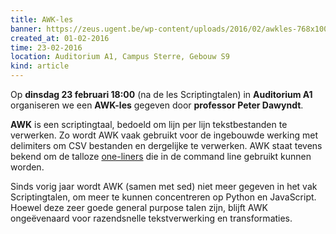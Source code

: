 ```yaml
---
title: AWK-les
banner: https://zeus.ugent.be/wp-content/uploads/2016/02/awkles-768x1007.jpg
created_at: 01-02-2016
time: 23-02-2016
location: Auditorium A1, Campus Sterre, Gebouw S9
kind: article
---
```


Op **dinsdag 23 februari 18:00** (na de les Scriptingtalen) in **Auditorium A1** organiseren we een **AWK-les** gegeven door **professor Peter Dawyndt**.

**AWK** is een scriptingtaal, bedoeld om lijn per lijn tekstbestanden te verwerken. Zo wordt AWK vaak gebruikt voor de ingebouwde werking met delimiters om CSV bestanden en dergelijke te verwerken. AWK staat tevens bekend om de talloze [one-liners](http://www.pement.org/awk/awk1line.txt) die in de command line gebruikt kunnen worden.

Sinds vorig jaar wordt AWK (samen met sed) niet meer gegeven in het vak Scriptingtalen, om meer te kunnen concentreren op Python en JavaScript. Hoewel deze zeer goede general purpose talen zijn, blijft AWK ongeëvenaard voor razendsnelle tekstverwerking en transformaties.
